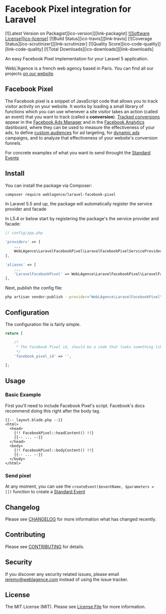 # Facebook Pixel integration for Laravel

[![Latest Version on Packagist][ico-version]][link-packagist]
[![Software License][ico-license]](LICENSE.md)
[![Build Status][ico-travis]][link-travis]
[![Coverage Status][ico-scrutinizer]][link-scrutinizer]
[![Quality Score][ico-code-quality]][link-code-quality]
[![Total Downloads][ico-downloads]][link-downloads]

An easy Facebook Pixel implementation for your Laravel 5 application.

WebL'Agence is a french web agency based in Paris. You can find all our projects [on our website](https://weblagence.com).

## Facebook Pixel

The Facebook pixel is a snippet of JavaScript code that allows you to track visitor activity on your website. It works by loading a small library of functions which you can use whenever a site visitor takes an action (called an event) that you want to track (called a **conversion**). [Tracked conversions](https://developers.facebook.com/docs/facebook-pixel/implementation/conversion-tracking) appear in the [Facebook Ads Manager](https://www.facebook.com/adsmanager) and in the [Facebook Analytics](https://business.facebook.com/analytics) dashboard, where they can be used to measure the effectiveness of your ads, to define [custom audiences](https://developers.facebook.com/docs/facebook-pixel/implementation/custom-audiences) for ad targeting, for [dynamic ads](https://developers.facebook.com/docs/facebook-pixel/implementation/dynamic-ads) campaigns, and to analyze that effectiveness of your website's conversion funnels.

For concrete examples of what you want to send throught the [Standard Events](https://developers.facebook.com/docs/facebook-pixel/reference#events)

## Install

You can install the package via Composer:

```bash
composer require weblagence/laravel-facebook-pixel
```

In Laravel 5.5 and up, the package will automatically register the service provider and facade

In L5.4 or below start by registering the package's the service provider and facade:

```php
// config/app.php

'providers' => [
    ...
    WebLAgence\LaravelFacebookPixel\LaravelFacebookPixelServiceProvider::class,
],

'aliases' => [
    ...
    'LaravelFacebookPixel' => WebLAgence\LaravelFacebookPixel\LaravelFacebookPixelFacade::class,
],
```

Next, publish the config file:

```bash
php artisan vendor:publish --provider="WebLAgence\LaravelFacebookPixel\LaravelFacebookPixelServiceProvider"
```

## Configuration

The configuration file is fairly simple.

```php
return [

    /*
     * The Facebook Pixel id, should be a code that looks something like "XXXXXXXXXXXXXXXX".
     */
    'facebook_pixel_id' => '',
   
];

```

## Usage

### Basic Example

First you'll need to include Facebook Pixel's script. Facebook's docs recommend doing this right after the body tag.

```
{{-- layout.blade.php --}}
<html>
  <head>
    {!! FacebookPixel::headContent() !!}
    {{-- ... --}}
  </head>
  <body>
    {!! FacebookPixel::bodyContent() !!}
    {{-- ... --}}
  </body>
</html>
```

### Send pixel

At any moment, you can use the `createEvent($eventName, $parameters = [])` function to create a [Standard Event](https://developers.facebook.com/docs/facebook-pixel/reference#events)

## Changelog

Please see [CHANGELOG](CHANGELOG.md) for more information what has changed recently.

## Contributing

Please see [CONTRIBUTING](CONTRIBUTING.md) for details.

## Security

If you discover any security related issues, please email jeremy@weblagence.com instead of using the issue tracker.

## License

The MIT License (MIT). Please see [License File](LICENSE.md) for more information.
